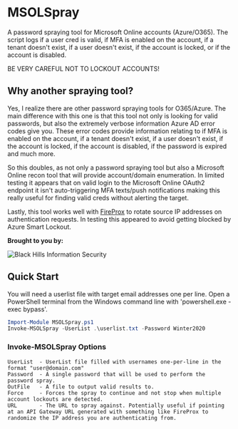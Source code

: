 # MSOLSpray
A password spraying tool for Microsoft Online accounts (Azure/O365). The script logs if a user cred is valid, if MFA is enabled on the account, if a tenant doesn't exist, if a user doesn't exist, if the account is locked, or if the account is disabled. 

BE VERY CAREFUL NOT TO LOCKOUT ACCOUNTS!

## Why another spraying tool?
Yes, I realize there are other password spraying tools for O365/Azure. The main difference with this one is that this tool not only is looking for valid passwords, but also the extremely verbose information Azure AD error codes give you. These error codes provide information relating to if MFA is enabled on the account, if a tenant doesn't exist, if a user doesn't exist, if the account is locked, if the account is disabled, if the password is expired and much more.

So this doubles, as not only a password spraying tool but also a Microsoft Online recon tool that will provide account/domain enumeration. In limited testing it appears that on valid login to the Microsoft Online OAuth2 endpoint it isn't auto-triggering MFA texts/push notifications making this really useful for finding valid creds without alerting the target.

Lastly, this tool works well with [FireProx](https://github.com/ustayready/fireprox) to rotate source IP addresses on authentication requests. In testing this appeared to avoid getting blocked by Azure Smart Lockout.

**Brought to you by:**

![Black Hills Information Security](https://www.blackhillsinfosec.com/wp-content/uploads/2016/03/BHIS-logo-L-300x300.png "Black Hills Information Security")

## Quick Start
You will need a userlist file with target email addresses one per line. Open a PowerShell terminal from the Windows command line with 'powershell.exe -exec bypass'.

```PowerShell
Import-Module MSOLSpray.ps1
Invoke-MSOLSpray -UserList .\userlist.txt -Password Winter2020
```

### Invoke-MSOLSpray Options
```
UserList  - UserList file filled with usernames one-per-line in the format "user@domain.com"
Password  - A single password that will be used to perform the password spray.
OutFile   - A file to output valid results to.
Force     - Forces the spray to continue and not stop when multiple account lockouts are detected.
URL       - The URL to spray against. Potentially useful if pointing at an API Gateway URL generated with something like FireProx to randomize the IP address you are authenticating from.
```
